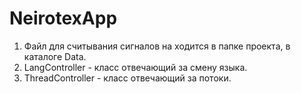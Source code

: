 # NeirotexApp

 1. Файл для считывания сигналов на ходится в папке проекта, в каталоге Data.
 2. LangController - класс отвечающий за смену языка.
 3. ThreadController - класс отвечающий за потоки.
